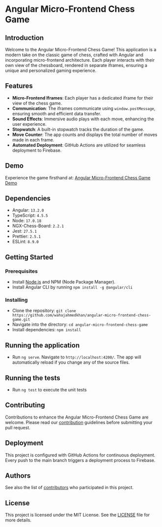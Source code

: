 # Angular Micro-Frontend Chess Game

## Introduction

Welcome to the Angular Micro-Frontend Chess Game! This application is a modern take on the classic game of chess, crafted with Angular and incorporating micro-frontend architecture. Each player interacts with their own view of the chessboard, rendered in separate iframes, ensuring a unique and personalized gaming experience.

## Features

- **Micro-Frontend Iframes**: Each player has a dedicated iframe for their view of the chess game.
- **Communication**: The iframes communicate using `window.postMessage`, ensuring smooth and efficient data transfer.
- **Sound Effects**: Immersive audio plays with each move, enhancing the user experience.
- **Stopwatch**: A built-in stopwatch tracks the duration of the game.
- **Move Counter**: The app counts and displays the total number of moves made in each frame.
- **Automated Deployment**: GitHub Actions are utilized for seamless deployment to Firebase.

## Demo

Experience the game firsthand at: [Angular Micro-Frontend Chess Game Demo](https://angular-micro-frontend-chess.web.app/app)

## Dependencies

- Angular: `13.2.0`
- TypeScript: `4.5.5`
- Node: `17.0.18`
- NGX-Chess-Board: `2.2.1`
- Jest: `27.5.1`
- Prettier: `2.5.1`
- ESLint: `8.9.0`

## Getting Started

### Prerequisites

- Install [Node.js](https://nodejs.org/) and NPM (Node Package Manager).
- Install Angular CLI by running `npm install -g @angular/cli`

### Installing

- Clone the repository: `git clone https://github.com/wahajahmedkhan/angular-micro-frontend-chess-game.git`
- Navigate into the directory: `cd angular-micro-frontend-chess-game`
- Install dependencies: `npm install`

## Running the application

- Run `ng serve`. Navigate to `http://localhost:4200/`. The app will automatically reload if you change any of the source files.

## Running the tests

- Run `ng test` to execute the unit tests

## Contributing

Contributions to enhance the Angular Micro-Frontend Chess Game are welcome. Please read our [contribution](CONTRIBUTION.md)  guidelines before submitting your pull request.

## Deployment

This project is configured with GitHub Actions for continuous deployment. Every push to the main branch triggers a deployment process to Firebase.

## Authors



See also the list of [contributors](https://github.com/wahajahmedkhan/angular-micro-frontend-chess-game/graphs/contributors) who participated in this project.

## License

This project is licensed under the MIT License. See the [LICENSE](LICENSE.md) file for more details.
